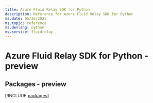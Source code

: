```yaml
---
title: Azure Fluid Relay SDK for Python
description: Reference for Azure Fluid Relay SDK for Python
ms.date: 05/26/2025
ms.topic: reference
ms.devlang: python
ms.service: fluidrelay
---
```

# Azure Fluid Relay SDK for Python - preview
## Packages - preview
[!INCLUDE [packages](fluid-relay-index.md)]